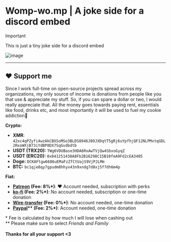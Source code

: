 # Womp-wo.mp | A joke side for a discord embed

> [!IMPORTANT]
> This is just a tiny joke side for a discord embed
> 
> ![image](https://github.com/user-attachments/assets/8381b0e6-7d70-47cd-8cfb-3f2cb6920bfc)

----

## ❤️ Support me

<!--
Pwease support me >.<
-->  

<p>Since I work full-time on open-source projects spread across my organizations, my only source of income is donations from people like you that use & appreciate my stuff. So, if you can spare a dollar or two, I would really appreciate that. All the money goes towards paying rent, essentials like food, drinks etc, and most importantly it will be used to fuel my cookie addiction🍪<br></p>

**Crypto:**
- **XMR**: `42xc4qPZyfi4wzAkCBXSoMSo3BLDS8946J89JXDqtT5gRj6uYpfhjQF12NLPMxtqGDL2RxoWXjB73iYdBP8DX7SqGvdbdtb`<br>
- **USDT (TRX20):** `TWg6VDUBase3HDA6RxAwTVjQw4SbxoGyqZ`<br>
- **USDT (ERC20):** `0x841251438A8Fb2B16298C15B10feA9Fd2cEA3405`<br>
- **Doge:** `DCKAFtgw6686uEMaFzZfCtUajS9VjPJLMm`<br>
- **BTC:** `bc1qje8qy7gpudm8hhyx43n9xndg7d8xj5f7dh6m4p`<br>

**Fiat:**
- **[Patreon](https://patreon.com/crazyco) (Fee: 8%\*)**: ❤️ Account needed, subscription with perks
- **[ko-fi](https://ko-fi.com/crazyco) (Fee: 2%\*)**: No account needed, subscription or one-time donation
- **[Wire-transfer](https://bunq.me/ClaraK) (Fee: 0%\*)**: No account needed, one-time donation
- **[Paypal](https://paypal.me/ClaraCrazy)\*\* (Fee: 2%\*)**: Account needed, one-time donation

\* Fee is calculated by how much I will lose when cashing out<br>
\*\* Please make sure to select *Friends and Family*<br><br>
**Thanks for all your support <3**
